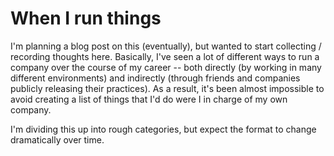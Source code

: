 # When I run things

I'm planning a blog post on this (eventually), but wanted to start collecting / recording thoughts here. Basically, I've seen a lot of different ways to run a company over the course of my career -- both directly (by working in many different environments) and indirectly (through friends and companies publicly releasing their practices). As a result, it's been almost impossible to avoid creating a list of things that I'd do were I in charge of my own company.

I'm dividing this up into rough categories, but expect the format to change dramatically over time.
